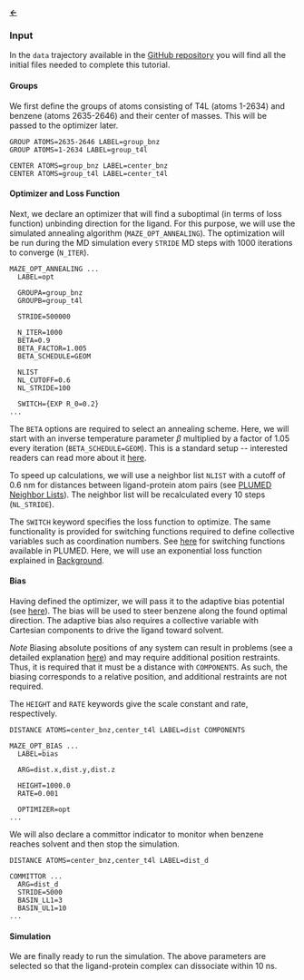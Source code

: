 ##### [&larr;](NAVIGATION.md)

### Input

In the `data` trajectory available in the [GitHub repository](https://github.com/jakryd/plumed2-maze-tutorial) you will find all the initial files needed to complete this tutorial.

#### Groups

We first define the groups of atoms consisting of T4L (atoms 1-2634) and benzene (atoms 2635-2646) and their center of masses. This will be passed to the optimizer later. 

```plumed
GROUP ATOMS=2635-2646 LABEL=group_bnz
GROUP ATOMS=1-2634 LABEL=group_t4l

CENTER ATOMS=group_bnz LABEL=center_bnz
CENTER ATOMS=group_t4l LABEL=center_t4l
```

#### Optimizer and Loss Function

Next, we declare an optimizer that will find a suboptimal (in terms of loss function) unbinding direction for the ligand. For this purpose, we will use the simulated annealing algorithm (`MAZE_OPT_ANNEALING`). The optimization will be run during the MD simulation every `STRIDE` MD steps with 1000 iterations to converge (`N_ITER`).

```plumed
MAZE_OPT_ANNEALING ...
  LABEL=opt

  GROUPA=group_bnz
  GROUPB=group_t4l

  STRIDE=500000

  N_ITER=1000
  BETA=0.9
  BETA_FACTOR=1.005
  BETA_SCHEDULE=GEOM

  NLIST
  NL_CUTOFF=0.6
  NL_STRIDE=100

  SWITCH={EXP R_0=0.2}
...
```

The `BETA` options are required to select an annealing scheme. Here, we will start with an inverse temperature parameter $\beta$ multiplied by a factor of 1.05 every iteration (`BETA_SCHEDULE=GEOM`). This is a standard setup -- interested readers can read more about it [here]([sss](https://en.wikipedia.org/wiki/Simulated_annealing)).

To speed up calculations, we will use a neighbor list `NLIST` with a cutoff of 0.6 nm for distances between ligand-protein atom pairs (see [PLUMED Neighbor Lists](https://www.plumed.org/doc-v2.9/user-doc/html/_neighbour.html)). The neighbor list will be recalculated every 10 steps (`NL_STRIDE`).

The `SWITCH` keyword specifies the loss function to optimize. The same functionality is provided for switching functions required to define collective variables such as coordination numbers. See [here](https://www.plumed.org/doc-v2.9/user-doc/html/switchingfunction.html) for switching functions available in PLUMED. Here, we will use an exponential loss function explained in [Background](background.md).

#### Bias

Having defined the optimizer, we will pass it to the adaptive bias potential (see [here](background.md#adaptive-biasing)). The bias will be used to steer benzene along the found optimal direction. The adaptive bias also requires a collective variable with Cartesian components to drive the ligand toward solvent. 

*Note* Biasing absolute positions of any system can result in problems (see a detailed explanation [here](https://www.plumed.org/doc-v2.9/user-doc/html/_p_o_s_i_t_i_o_n.html)) and may require additional position restraints. Thus, it is required that it must be a distance with `COMPONENTS`. As such, the biasing corresponds to a relative position, and additional restraints are not required. 

The `HEIGHT` and `RATE` keywords give the scale constant and rate, respectively.

```plumed
DISTANCE ATOMS=center_bnz,center_t4l LABEL=dist COMPONENTS

MAZE_OPT_BIAS ...
  LABEL=bias

  ARG=dist.x,dist.y,dist.z

  HEIGHT=1000.0
  RATE=0.001

  OPTIMIZER=opt
...
```

We will also declare a committor indicator to monitor when benzene reaches solvent and then stop the simulation.

```plumed
DISTANCE ATOMS=center_bnz,center_t4l LABEL=dist_d

COMMITTOR ...
  ARG=dist_d
  STRIDE=5000
  BASIN_LL1=3
  BASIN_UL1=10
...
```

#### Simulation

We are finally ready to run the simulation. The above parameters are selected so that the ligand-protein complex can dissociate within 10 ns.